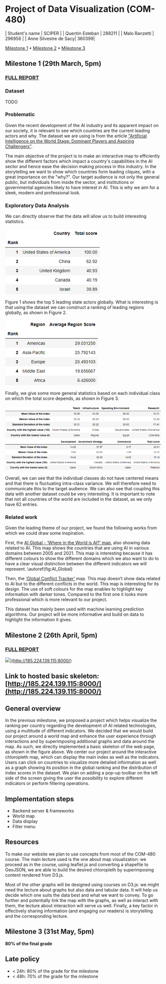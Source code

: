 # Project of Data Visualization (COM-480)

| Student's name | SCIPER |
| Quentin Esteban | 288211 |
| Malo Ranzetti | 296956 |
| Anne Silvestre de Sacy| 360399|

[Milestone 1](#milestone-1) • [Milestone 2](#milestone-2) • [Milestone 3](#milestone-3)

## Milestone 1 (29th March, 5pm)

### [FULL REPORT](milestone-1/Data_Visualization_Milestone_1.pdf)

### Dataset
TODO

### Problematic

Given the recent development of the AI industry and its apparent impact on our society, it is relevant to see which countries are the current leading actors and why. The dataset we are using is from the article ["Artificial Intelligence on the World Stage: Dominant Players and Aspiring Challengers"](https://intersog.com/blog/ai-dominant-players-and-aspiring-challengers/).

The main objective of the project is to make an interactive map to efficiently show the different factors which impact a country's capabilities in the AI sector and hence ease the decision making process in this industry. In the storytelling we want to show which countries form leading cliques, with a great importance on the "why?". Our target audience is not only the general public, but individuals from inside the sector, and institutions or governmental agencies likely to have interest in AI. This is why we aim for a sleek, modern and professional look.

### Exploratory Data Analysis

We can directly observe that the data will allow us to build interesting statistics. 

![Figure 1](milestone-1/preliminary-data-analysis/top_5_countries.png)

Figure 1 shows the top 5 leading state actors globally. What is interesting is that using the dataset we can construct a ranking of leading regions globally, as shown in Figure 2. 

![Figure 2](milestone-1/preliminary-data-analysis/ranked_regions.png)

Finally, we give some more general statistics based on each individual class on which the total score depends, as shown in Figure 3.

![Figure 3a](milestone-1/preliminary-data-analysis/table1.png)
![Figure 3b](milestone-1/preliminary-data-analysis/table2.png)

Overall, we can see that the individual classes do not have centered means and that there is fluctuating intra-class variance. We will therefore need to communicate this to the target audience. We can also see that coupling this data with another dataset could be very interesting. It is important to note that not all countries of the world are included in the dataset, as we only have 62 entries.

### Related work

Given the leading theme of our project, we found the following works from which we could draw some inspiration.

First, the [AI Global - ‘Where in the World is AI?’ map](https://map.ai-global.org/), also showing data related to AI. This map shows the countries that are using AI in various domains between 2005 and 2021. This map is interesting because it has different colours to show the different domains which we also want to do to have a clear visual distinction between the different indicators we will represent. \autoref{fig:AI_Global}


Then, the [‘Global Conflict Tracker’](https://www.cfr.org/global-conflict-tracker) map. This map doesn’t show data related to AI but to the different conflicts in the world. This map is interesting for its design. The use of soft colours for the map enables to highlight key information with darker tones. Compared to the first one it looks more professional which is more relevant to our project.

This dataset has mainly been used with machine learning prediction algorithms. Our project will be more informative and build on data to highlight the information it gives.

## Milestone 2 (26th April, 5pm)

### [FULL REPORT](milestone-2/Data_Visualization_Milestone_2.pdf)

<img src='https://github.com/com-480-data-visualization/com-480-project-leadingAI/blob/milestone2/milestone-2/fig1.png?raw=true'>](http://185.224.139.115:8000/)

## Link to hosted basic skeleton: [http://185.224.139.115:8000/](http://185.224.139.115:8000/)

## General overview

In the previous milestone, we proposed a project which helps visualize the ranking per country regarding the development of AI related technologies, using a multitude of different indicators. We decided that we would build our project around a world map and enhance the user experience through interactions and by superimposing additional graphs and data around the map. As such, we directly implemented a basic skeleton of the web page, as shown in the figure above. 
We center our project around the interactive chloropleth map, which can display the main index as well as the indicators. Users can click on countries to visualize more detailed information as well as a graph showing its position in the global ranking and the distribution of index scores in the dataset. We plan on adding a pop-up toolbar on the left side of the screen giving the user the possibility to explore different indicators or perform filtering operations.


## Implementation steps

- Backend server & frameworks
- World map
- Data display
- Filter menu


## Resources
To make our website we plan to use concepts from most of the COM-480 course. The main lecture used is the one about map visualization: we proceed as in the course, using leaflet.js and converting a shapefile to GeoJSON, we are able to build the desired chloropleth by superimposing content rendered from D3.js.

Most of the other graphs will be designed using courses on D3.js: we might need the lecture about graphs but also data and tabular data. It will help us decide which one suits the data best and what we want to convey. To go further and potentially link the map with the graphs, as well as interact with them, the lecture about interaction will serve us well. Finally, a key factor in effectively sharing information (and engaging our readers) is storytelling and the corresponding lecture. 



## Milestone 3 (31st May, 5pm)

**80% of the final grade**


## Late policy

- < 24h: 80% of the grade for the milestone
- < 48h: 70% of the grade for the milestone

